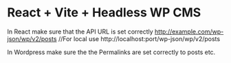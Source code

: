 # React + Vite + Headless WP CMS

In React make sure that the API URL is set correctly
http://example.com/wp-json/wp/v2/posts //For local use http://localhost:port/wp-json/wp/v2/posts

In Wordpress make sure the the Permalinks are set correctly to posts etc.

